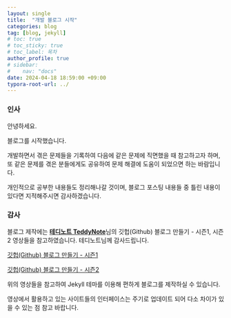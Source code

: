 ```yaml
---
layout: single
title:  "개발 블로그 시작"
categories: blog
tag: [blog, jekyll]
# toc: true
# toc_sticky: true
# toc_label: 목차
author_profile: true
# sidebar:
#    nav: "docs"
date: 2024-04-18 18:59:00 +09:00
typora-root-url: ../
---
```




### 인사

안녕하세요. 

블로그를 시작했습니다.

개발하면서 겪은 문제들을 기록하여 다음에 같은 문제에 직면했을 때 참고하고자 하며, 또 같은 문제를 겪은 분들에게도 공유하여 문제 해결에 도움이 되었으면 하는 바람입니다.

개인적으로 공부한 내용들도 정리해나갈 것이며, 블로그 포스팅 내용들 중 틀린 내용이 있다면 지적해주시면 감사하겠습니다.



### 감사

블로그 제작에는 [**테디노트 TeddyNote**](https://www.youtube.com/@teddynote)님의 깃헙(Github) 블로그 만들기 - 시즌1, 시즌2 영상들을 참고하였습니다. 테디노트님께 감사드립니다.



[깃헙(Github) 블로그 만들기 - 시즌1](https://www.youtube.com/watch?v=--MMmHbSH9k&list=PLIMb_GuNnFwfQBZQwD-vCZENL5YLDZekr)



[깃헙(Github) 블로그 만들기 - 시즌2](https://www.youtube.com/watch?v=p1cdQPw-JME&list=PLIMb_GuNnFwfMm3alTSOmDK4AnpdG7USY)



위의 영상들을 참고하여 Jekyll 테마를 이용해 편하게 블로그를 제작하실 수 있습니다.

영상에서 활용하고 있는 사이트들의 인터페이스는 주기로 업데이트 되어 다소 차이가 있을 수 있는 점 참고 바랍니다.